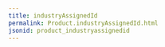```yaml
---
title: industryAssignedId
permalink: Product.industryAssignedId.html
jsonid: product_industryassignedid
---
```

